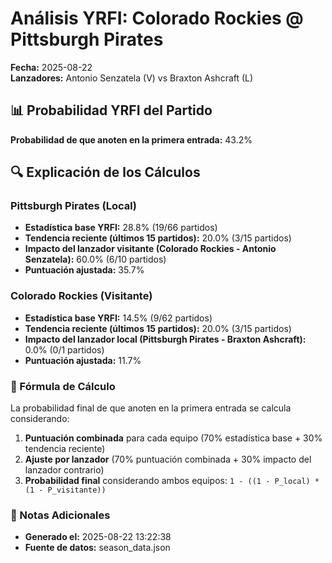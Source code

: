 # Análisis YRFI: Colorado Rockies @ Pittsburgh Pirates

**Fecha:** 2025-08-22  
**Lanzadores:** Antonio Senzatela (V) vs Braxton Ashcraft (L)

## 📊 Probabilidad YRFI del Partido

**Probabilidad de que anoten en la primera entrada:** 43.2%

## 🔍 Explicación de los Cálculos

### Pittsburgh Pirates (Local)
- **Estadística base YRFI:** 28.8% (19/66 partidos)
- **Tendencia reciente (últimos 15 partidos):** 20.0% (3/15 partidos)
- **Impacto del lanzador visitante (Colorado Rockies - Antonio Senzatela):** 60.0% (6/10 partidos)
- **Puntuación ajustada:** 35.7%

### Colorado Rockies (Visitante)
- **Estadística base YRFI:** 14.5% (9/62 partidos)
- **Tendencia reciente (últimos 15 partidos):** 20.0% (3/15 partidos)
- **Impacto del lanzador local (Pittsburgh Pirates - Braxton Ashcraft):** 0.0% (0/1 partidos)
- **Puntuación ajustada:** 11.7%

### 📝 Fórmula de Cálculo

La probabilidad final de que anoten en la primera entrada se calcula considerando:
1. **Puntuación combinada** para cada equipo (70% estadística base + 30% tendencia reciente)
2. **Ajuste por lanzador** (70% puntuación combinada + 30% impacto del lanzador contrario)
3. **Probabilidad final** considerando ambos equipos: `1 - ((1 - P_local) * (1 - P_visitante))`

### 📌 Notas Adicionales

- **Generado el:** 2025-08-22 13:22:38
- **Fuente de datos:** season_data.json
